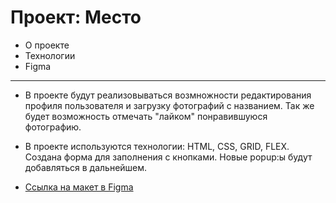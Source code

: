 # Проект: Место

* О проекте
* Технологии
* Figma

**************

* В проекте будут реализовываться возмножности редактирования профиля пользователя и загрузку фотографий с названием. Так же будет возможность отмечать "лайком" понравившуюся фотографию.

* В проекте используются технологии: HTML, CSS, GRID, FLEX. Создана форма для заполнения с кнопками. Новые popup:ы будут добавляться в дальнейшем.

* [Ссылка на макет в Figma](https://www.figma.com/file/2cn9N9jSkmxD84oJik7xL7/JavaScript.-Sprint-4?node-id=0%3A1)
